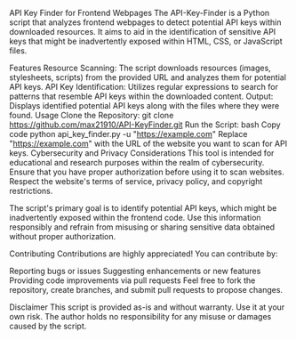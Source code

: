 API Key Finder for Frontend Webpages
The API-Key-Finder is a Python script that analyzes frontend webpages to detect potential API keys within downloaded resources. It aims to aid in the identification of sensitive API keys that might be inadvertently exposed within HTML, CSS, or JavaScript files.

Features
Resource Scanning: The script downloads resources (images, stylesheets, scripts) from the provided URL and analyzes them for potential API keys.
API Key Identification: Utilizes regular expressions to search for patterns that resemble API keys within the downloaded content.
Output: Displays identified potential API keys along with the files where they were found.
Usage
Clone the Repository:
git clone https://github.com/max21910/API-KeyFinder.git
Run the Script:
bash
Copy code
python api_key_finder.py -u "https://example.com"
Replace "https://example.com" with the URL of the website you want to scan for API keys.
Cybersecurity and Privacy Considerations
This tool is intended for educational and research purposes within the realm of cybersecurity. Ensure that you have proper authorization before using it to scan websites. Respect the website's terms of service, privacy policy, and copyright restrictions.

The script's primary goal is to identify potential API keys, which might be inadvertently exposed within the frontend code. Use this information responsibly and refrain from misusing or sharing sensitive data obtained without proper authorization.

Contributing
Contributions are highly appreciated! You can contribute by:

Reporting bugs or issues
Suggesting enhancements or new features
Providing code improvements via pull requests
Feel free to fork the repository, create branches, and submit pull requests to propose changes.

Disclaimer
This script is provided as-is and without warranty. Use it at your own risk. The author holds no responsibility for any misuse or damages caused by the script.